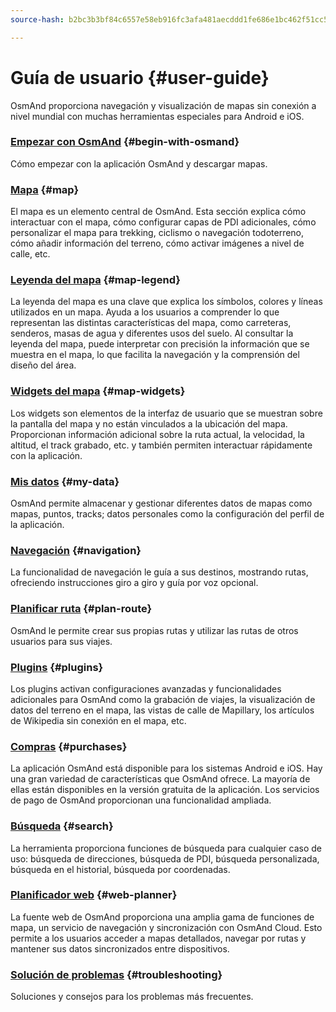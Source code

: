 ```yaml
---
source-hash: b2bc3b3bf84c6557e58eb916fc3afa481aecddd1fe686e1bc462f51cc56d1f90

---
```

# Guía de usuario {#user-guide}

OsmAnd proporciona navegación y visualización de mapas sin conexión a nivel mundial con muchas herramientas especiales para Android e iOS.


### [Empezar con OsmAnd](./start-with/index.md) {#begin-with-osmand}

Cómo empezar con la aplicación OsmAnd y descargar mapas.

### [Mapa](./map/index.md) {#map}

El mapa es un elemento central de OsmAnd. Esta sección explica cómo interactuar con el mapa, cómo configurar capas de PDI adicionales, cómo personalizar el mapa para trekking, ciclismo o navegación todoterreno, cómo añadir información del terreno, cómo activar imágenes a nivel de calle, etc.

### [Leyenda del mapa](./map-legend/index.md) {#map-legend}

La leyenda del mapa es una clave que explica los símbolos, colores y líneas utilizados en un mapa. Ayuda a los usuarios a comprender lo que representan las distintas características del mapa, como carreteras, senderos, masas de agua y diferentes usos del suelo. Al consultar la leyenda del mapa, puede interpretar con precisión la información que se muestra en el mapa, lo que facilita la navegación y la comprensión del diseño del área.

### [Widgets del mapa](./widgets/index.md) {#map-widgets}

Los widgets son elementos de la interfaz de usuario que se muestran sobre la pantalla del mapa y no están vinculados a la ubicación del mapa. Proporcionan información adicional sobre la ruta actual, la velocidad, la altitud, el track grabado, etc. y también permiten interactuar rápidamente con la aplicación.

### [Mis datos](./personal/index.md) {#my-data}

OsmAnd permite almacenar y gestionar diferentes datos de mapas como mapas, puntos, tracks; datos personales como la configuración del perfil de la aplicación.

### [Navegación](./navigation/index.md) {#navigation}

La funcionalidad de navegación le guía a sus destinos, mostrando rutas, ofreciendo instrucciones giro a giro y guía por voz opcional.


### [Planificar ruta](./plan-route/index.md) {#plan-route}

OsmAnd le permite crear sus propias rutas y utilizar las rutas de otros usuarios para sus viajes.

### [Plugins](./plugins/index.md) {#plugins}

Los plugins activan configuraciones avanzadas y funcionalidades adicionales para OsmAnd como la grabación de viajes, la visualización de datos del terreno en el mapa, las vistas de calle de Mapillary, los artículos de Wikipedia sin conexión en el mapa, etc.

### [Compras](./purchases/index.md) {#purchases}

La aplicación OsmAnd está disponible para los sistemas Android e iOS. Hay una gran variedad de características que OsmAnd ofrece. La mayoría de ellas están disponibles en la versión gratuita de la aplicación. Los servicios de pago de OsmAnd proporcionan una funcionalidad ampliada.

### [Búsqueda](./search/index.md) {#search}

La herramienta proporciona funciones de búsqueda para cualquier caso de uso: búsqueda de direcciones, búsqueda de PDI, búsqueda personalizada, búsqueda en el historial, búsqueda por coordenadas.

### [Planificador web](./web/index.md) {#web-planner}

La fuente web de OsmAnd proporciona una amplia gama de funciones de mapa, un servicio de navegación y sincronización con OsmAnd Cloud. Esto permite a los usuarios acceder a mapas detallados, navegar por rutas y mantener sus datos sincronizados entre dispositivos.

### [Solución de problemas](./troubleshooting/index.md) {#troubleshooting}

Soluciones y consejos para los problemas más frecuentes.